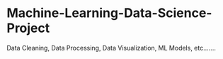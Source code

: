 # Machine-Learning-Data-Science-Project
Data Cleaning, Data Processing, Data Visualization, ML Models, etc.......
